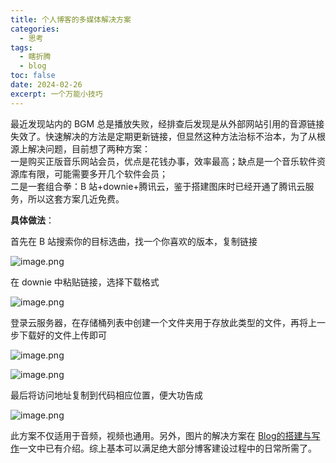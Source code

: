 ```yaml
---
title: 个人博客的多媒体解决方案
categories:
  - 思考
tags: 
  - 瞎折腾
  - blog
toc: false 
date: 2024-02-26
excerpt: 一个万能小技巧
---
```


最近发现站内的 BGM 总是播放失败，经排查后发现是从外部网站引用的音源链接失效了。快速解决的方法是定期更新链接，但显然这种方法治标不治本，为了从根源上解决问题，目前想了两种方案：<br>一是购买正版音乐网站会员，优点是花钱办事，效率最高；缺点是一个音乐软件资源库有限，可能需要多开几个软件会员；<br>二是一套组合拳：B 站+downie+腾讯云，鉴于搭建图床时已经开通了腾讯云服务，所以这套方案几近免费。



**具体做法**：

首先在 B 站搜索你的目标选曲，找一个你喜欢的版本，复制链接

![image.png](https://savemyblogpic-1311313070.cos.ap-chengdu.myqcloud.com/blogpicture/202402211501222.png)

在 downie 中粘贴链接，选择下载格式

![image.png](https://savemyblogpic-1311313070.cos.ap-chengdu.myqcloud.com/blogpicture/202402211517481.png)

登录云服务器，在存储桶列表中创建一个文件夹用于存放此类型的文件，再将上一步下载好的文件上传即可

![image.png](https://savemyblogpic-1311313070.cos.ap-chengdu.myqcloud.com/blogpicture/202402211521247.png)

![image.png](https://savemyblogpic-1311313070.cos.ap-chengdu.myqcloud.com/blogpicture/202402211522481.png)

最后将访问地址复制到代码相应位置，便大功告成

![image.png](https://savemyblogpic-1311313070.cos.ap-chengdu.myqcloud.com/blogpicture/202402211526500.png)

此方案不仅适用于音频，视频也通用。另外，图片的解决方案在 [Blog的搭建与写作](/Users/stephen/Desktop/entertainment/blog2/source/_posts/B端表格设计指南.md)一文中已有介绍。综上基本可以满足绝大部分博客建设过程中的日常所需了。


